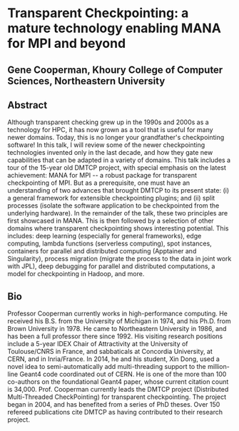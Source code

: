 # Transparent Checkpointing: a mature technology enabling MANA for MPI and beyond
## Gene Cooperman, Khoury College of Computer Sciences, Northeastern University

## Abstract
Although transparent checking grew up in the 1990s and 2000s as a technology for HPC, it has now grown as a tool that is useful for many newer domains. Today, this is no longer your grandfather's checkpointing software! In this talk, I will review some of the newer checkpointing technologies invented only in the last decade, and how they gate new capabilities that can be adapted in a variety of domains.
This talk includes a tour of the 15-year old DMTCP project, with special emphasis on the latest achievement: MANA for MPI -- a robust package for transparent checkpointing of MPI. But as a prerequisite, one must have an understanding of two advances that brought DMTCP to its present state: (i) a general framework for extensible checkpointing plugins; and (ii) split processes (isolate the software application to be checkpointed from the underlying hardware).
In the remainder of the talk, these two principles are first showcased in MANA. This is then followed by a selection of other domains where transparent checkpointing shows interesting potential. This includes: deep learning (especially for general frameworks), edge computing, lambda functions (serverless computing), spot instances, containers for parallel and distributed computing (Apptainer and Singularity), process migration (migrate the process to the data in joint work with JPL), deep debugging for parallel and distributed computations, a model for checkpointing in Hadoop, and more.

## Bio
Professor Cooperman currently works in high-performance computing. He received his B.S. from the University of Michigan in 1974, and his Ph.D. from Brown University in 1978. He came to Northeastern University in 1986, and has been a full professor there since 1992. His visiting research positions include a 5-year IDEX Chair of Attractivity at the University of Toulouse/CNRS in France, and sabbaticals at Concordia University, at CERN, and in Inria/France. In 2014, he and his student, Xin Dong, used a novel idea to semi-automatically add multi-threading support to the million-line Geant4 code coordinated out of CERN. He is one of the more than 100 co-authors on the foundational Geant4 paper, whose current citation count is 34,000. Prof. Cooperman currently leads the DMTCP project (Distributed Multi-Threaded CheckPointing) for transparent checkpointing. The project began in 2004, and has benefited from a series of PhD theses. Over 150 refereed publications cite DMTCP as having contributed to their research project.
